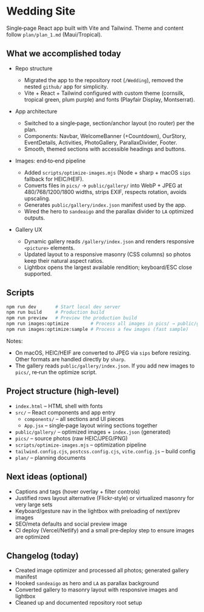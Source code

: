 # Wedding Site

Single‑page React app built with Vite and Tailwind. Theme and content follow `plan/plan_1.md` (Maui/Tropical).

## What we accomplished today

- Repo structure
	- Migrated the app to the repository root (`/Wedding`), removed the nested `github/` app for simplicity.
	- Vite + React + Tailwind configured with custom theme (cornsilk, tropical green, plum purple) and fonts (Playfair Display, Montserrat).

- App architecture
	- Switched to a single‑page, section/anchor layout (no router) per the plan.
	- Components: Navbar, WelcomeBanner (+Countdown), OurStory, EventDetails, Activities, PhotoGallery, ParallaxDivider, Footer.
	- Smooth, themed sections with accessible headings and buttons.

- Images: end‑to‑end pipeline
	- Added `scripts/optimize-images.mjs` (Node + sharp + macOS `sips` fallback for HEIC/HEIF).
	- Converts files in `pics/` → `public/gallery/` into WebP + JPEG at 480/768/1200/1800 widths, strips EXIF, respects rotation, avoids upscaling.
	- Generates `public/gallery/index.json` manifest used by the app.
	- Wired the hero to `sandeaigo` and the parallax divider to `LA` optimized outputs.

- Gallery UX
	- Dynamic gallery reads `/gallery/index.json` and renders responsive `<picture>` elements.
	- Updated layout to a responsive masonry (CSS columns) so photos keep their natural aspect ratios.
	- Lightbox opens the largest available rendition; keyboard/ESC close supported.

## Scripts

```bash
npm run dev       # Start local dev server
npm run build     # Production build
npm run preview   # Preview the production build
npm run images:optimize        # Process all images in pics/ → public/gallery
npm run images:optimize:sample # Process a few images (fast sample)
```

Notes:
- On macOS, HEIC/HEIF are converted to JPEG via `sips` before resizing. Other formats are handled directly by `sharp`.
- The gallery reads `public/gallery/index.json`. If you add new images to `pics/`, re‑run the optimize script.

## Project structure (high‑level)

- `index.html` – HTML shell with fonts
- `src/` – React components and app entry
	- `components/` – all sections and UI pieces
	- `App.jsx` – single‑page layout wiring sections together
- `public/gallery/` – optimized images + `index.json` (generated)
- `pics/` – source photos (raw HEIC/JPEG/PNG)
- `scripts/optimize-images.mjs` – optimization pipeline
- `tailwind.config.cjs`, `postcss.config.cjs`, `vite.config.js` – build config
- `plan/` – planning documents

## Next ideas (optional)

- Captions and tags (hover overlay + filter controls)
- Justified rows layout alternative (Flickr‑style) or virtualized masonry for very large sets
- Keyboard/gesture nav in the lightbox with preloading of next/prev images
- SEO/meta defaults and social preview image
- CI deploy (Vercel/Netlify) and a small pre‑deploy step to ensure images are optimized

## Changelog (today)

- Created image optimizer and processed all photos; generated gallery manifest
- Hooked `sandeaigo` as hero and `LA` as parallax background
- Converted gallery to masonry layout with responsive images and lightbox
- Cleaned up and documented repository root setup
